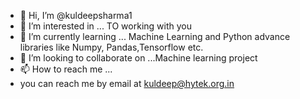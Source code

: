 - 👋 Hi, I’m @kuldeepsharma1
- 👀 I’m interested in ... TO working with you 
- 🌱 I’m currently learning ... Machine Learning and Python advance libraries like Numpy, Pandas,Tensorflow etc.
- 💞️ I’m looking to collaborate on ...Machine learning project 
- 📫 How to reach me ...
- you can reach me by email at kuldeep@hytek.org.in

<!---
kuldeepsharma1/kuldeepsharma1 is a ✨ special ✨ repository because its `README.md` (this file) appears on your GitHub profile.
You can click the Preview link to take a look at your changes.
--->
